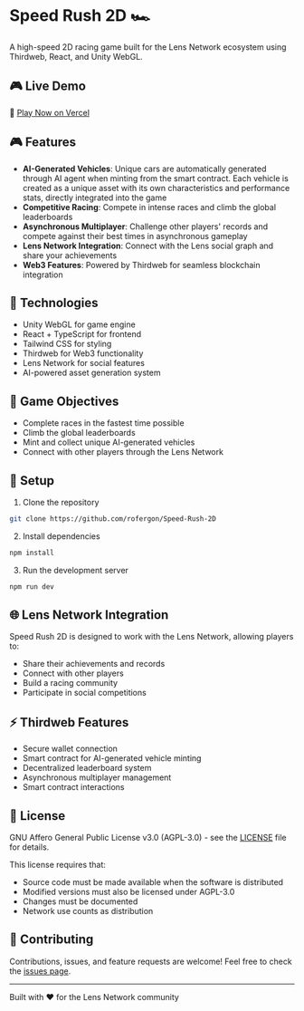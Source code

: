 # Speed Rush 2D 🏎️

A high-speed 2D racing game built for the Lens Network ecosystem using Thirdweb, React, and Unity WebGL.

## 🎮 Live Demo

🚀 [Play Now on Vercel](https://speed-rush-2d.vercel.app)

## 🎮 Features

- **AI-Generated Vehicles**: Unique cars are automatically generated through AI agent when minting from the smart contract. Each vehicle is created as a unique asset with its own characteristics and performance stats, directly integrated into the game
- **Competitive Racing**: Compete in intense races and climb the global leaderboards
- **Asynchronous Multiplayer**: Challenge other players' records and compete against their best times in asynchronous gameplay
- **Lens Network Integration**: Connect with the Lens social graph and share your achievements
- **Web3 Features**: Powered by Thirdweb for seamless blockchain integration

## 🚀 Technologies

- Unity WebGL for game engine
- React + TypeScript for frontend
- Tailwind CSS for styling
- Thirdweb for Web3 functionality
- Lens Network for social features
- AI-powered asset generation system

## 🎯 Game Objectives

- Complete races in the fastest time possible
- Climb the global leaderboards
- Mint and collect unique AI-generated vehicles
- Connect with other players through the Lens Network

## 🔧 Setup

1. Clone the repository
```bash
git clone https://github.com/rofergon/Speed-Rush-2D
```

2. Install dependencies
```bash
npm install
```

3. Run the development server
```bash
npm run dev
```

## 🌐 Lens Network Integration

Speed Rush 2D is designed to work with the Lens Network, allowing players to:
- Share their achievements and records
- Connect with other players
- Build a racing community
- Participate in social competitions

## ⚡ Thirdweb Features

- Secure wallet connection
- Smart contract for AI-generated vehicle minting
- Decentralized leaderboard system
- Asynchronous multiplayer management
- Smart contract interactions

## 📝 License

GNU Affero General Public License v3.0 (AGPL-3.0) - see the [LICENSE](LICENSE) file for details.

This license requires that:
- Source code must be made available when the software is distributed
- Modified versions must also be licensed under AGPL-3.0
- Changes must be documented
- Network use counts as distribution

## 🤝 Contributing

Contributions, issues, and feature requests are welcome! Feel free to check the [issues page](https://github.com/rofergon/Speed-Rush-2D/issues).

---
Built with ❤️ for the Lens Network community
